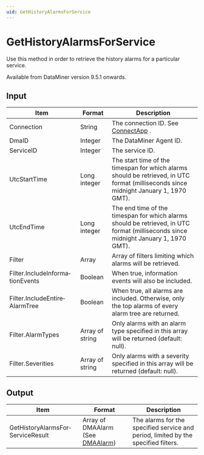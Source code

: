 ```yaml
---
uid: GetHistoryAlarmsForService
---
```


# GetHistoryAlarmsForService

Use this method in order to retrieve the history alarms for a particular service.

Available from DataMiner version 9.5.1 onwards.

## Input

| Item                             | Format          | Description                                                                                                                           |
|----------------------------------|-----------------|---------------------------------------------------------------------------------------------------------------------------------------|
| Connection                       | String          | The connection ID. See [ConnectApp](xref:ConnectApp) .                                                                                  |
| DmaID                            | Integer         | The DataMiner Agent ID.                                                                                                               |
| ServiceID                        | Integer         | The service ID.                                                                                                                       |
| UtcStartTime                     | Long integer    | The start time of the timespan for which alarms should be retrieved, in UTC format (milliseconds since midnight January 1, 1970 GMT). |
| UtcEndTime                       | Long integer    | The end time of the timespan for which alarms should be retrieved, in UTC format (milliseconds since midnight January 1, 1970 GMT).   |
| Filter                           | Array           | Array of filters limiting which alarms will be retrieved.                                                                             |
| Filter.IncludeInforma­tionEvents | Boolean         | When true, information events will also be included.                                                                                  |
| Filter.IncludeEntire­AlarmTree   | Boolean         | When true, all alarms are included. Otherwise, only the top alarms of every alarm tree are returned.                                  |
| Filter.AlarmTypes                | Array of string | Only alarms with an alarm type specified in this array will be returned (default: null).                                              |
| Filter.Severities                | Array of string | Only alarms with a severity specified in this array will be returned (default: null).                                                 |

## Output

| Item                              | Format                                                                   | Description                                                                        |
|-----------------------------------|--------------------------------------------------------------------------|------------------------------------------------------------------------------------|
| GetHistoryAlarmsFor­ServiceResult | Array of DMAAlarm (See [DMAAlarm](xref:DMAAlarm)) | The alarms for the specified service and period, limited by the specified filters. |

